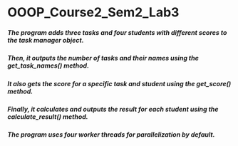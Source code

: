 # OOOP_Course2_Sem2_Lab3
##### The program adds three tasks and four students with different scores to the task manager object.
##### Then, it outputs the number of tasks and their names using the get_task_names() method.
##### It also gets the score for a specific task and student using the get_score() method.
##### Finally, it calculates and outputs the result for each student using the calculate_result() method.
##### The program uses four worker threads for parallelization by default.
